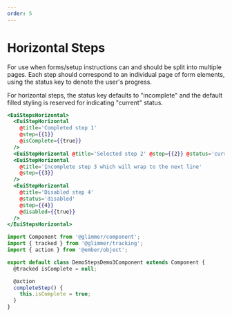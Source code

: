 ```yaml
---
order: 5
---
```


# Horizontal Steps

<EuiText>
<p>For use when forms/setup instructions can and should be split into multiple pages. Each step should correspond to an individual page of form elements, using the <EuiCode>status</EuiCode> key to denote the user's progress.</p>
<p>For horizontal steps, the <EuiCode>status</EuiCode> key defaults to <EuiCode>"incomplete"</EuiCode> and the default filled styling is reserved for indicating <EuiCode>"current"</EuiCode> status.</p>
</EuiText>

```hbs template
<EuiStepsHorizontal>
  <EuiStepHorizontal
    @title='Completed step 1'
    @step={{1}}
    @isComplete={{true}}
  />
  <EuiStepHorizontal @title='Selected step 2' @step={{2}} @status='current' />
  <EuiStepHorizontal
    @title='Incomplete step 3 which will wrap to the next line'
    @step={{3}}
  />
  <EuiStepHorizontal
    @title='Disabled step 4'
    @status='disabled'
    @step={{4}}
    @disabled={{true}}
  />
</EuiStepsHorizontal>
```

```js component
import Component from '@glimmer/component';
import { tracked } from '@glimmer/tracking';
import { action } from '@ember/object';

export default class DemoStepsDemo3Component extends Component {
  @tracked isComplete = null;

  @action
  completeStep() {
    this.isComplete = true;
  }
}
```
